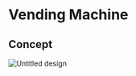 <h1>Vending Machine </h1>
<h2>Concept</h2>

![Untitled design](https://github.com/JatnipatSangkanee/IoT/assets/100511016/88fda8f7-b23a-4c04-ab31-a28a109d682d)
